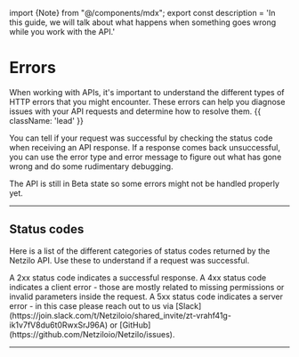 import {Note} from "@/components/mdx";
export const description =
  'In this guide, we will talk about what happens when something goes wrong while you work with the API.'

# Errors

When working with APIs, it's important to understand the different types of HTTP errors that you might encounter. These errors can help you diagnose issues with your API requests and determine how to resolve them. {{ className: 'lead' }}

You can tell if your request was successful by checking the status code when receiving an API response. If a response comes back unsuccessful, you can use the error type and error message to figure out what has gone wrong and do some rudimentary debugging.

<Note>
   The API is still in Beta state so some errors might not be handled properly yet.
</Note>

---

## Status codes

Here is a list of the different categories of status codes returned by the Netzilo API. Use these to understand if a request was successful.

<Properties>
  <Property name="2xx">
    A 2xx status code indicates a successful response.
  </Property>
  <Property name="4xx">
    A 4xx status code indicates a client error - those are mostly related to missing permissions or invalid parameters inside the request.
  </Property>
  <Property name="5xx">
    A 5xx status code indicates a server error - in this case please reach out to us via [Slack](https://join.slack.com/t/Netziloio/shared_invite/zt-vrahf41g-ik1v7fV8du6t0RwxSrJ96A) or [GitHub](https://github.com/Netziloio/Netzilo/issues).
  </Property>
</Properties>

---

